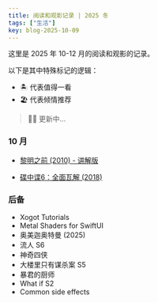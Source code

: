 ```yaml
---
title: 阅读和观影记录 | 2025 冬
tags: ["生活"]
key: blog-2025-10-09
---
```


这里是 2025 年 10-12 月的阅读和观影的记录。

<!--more-->

以下是其中特殊标记的逻辑：

* 🏝️ 代表值得一看
* 🏖️ 代表倾情推荐

> 🏋️‍♀️ 更新中...

### 10 月

* [黎明之前 (2010) - 讲解版](https://movie.douban.com/subject/4894070/)

* [碟中谍6：全面瓦解 (2018)](https://movie.douban.com/subject/26336252/)

### 后备

* Xogot Tutorials
* Metal Shaders for SwiftUI
* 奥美迦奥特曼 (2025)
* 流人 S6
* 神奇四侠
* 大楼里只有谋杀案 S5
* 暴君的厨师
* What if S2
* Common side effects

